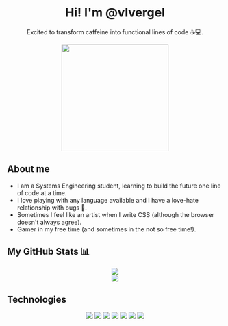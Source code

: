 <h1 align="center">Hi! I'm @vlvergel</h1>
<p align="center">Excited to transform caffeine into functional lines of code ☕💻.</p>
<div align="center">
  <img src="https://media.giphy.com/media/v1.Y2lkPTc5MGI3NjExdHpscTd1ZnpxaHdnMDFmeHN3dHkyc2Q2cGR1cmxlcWg5M3BrMXU1ZSZlcD12MV9naWZzX3NlYXJjaCZjdD1n/iUaDOqormK0U5yEdRT/giphy.gif" width="250">
</div>

## About me
<ul>
  <li>I am a Systems Engineering student, learning to build the future one line of code at a time.</li>
  <li>I love playing with any language available and I have a love-hate relationship with bugs 🐞.</li>
  <li>Sometimes I feel like an artist when I write CSS (although the browser doesn't always agree).</li>
  <li>Gamer in my free time (and sometimes in the not so free time!).</li>
</ul>

## My GitHub Stats 📊
<div align="center">
  <img src="https://github-readme-stats.vercel.app/api/top-langs/?username=VlVergel-U&layout=compact&theme=radical">
  <br>
  <img src="https://github-readme-stats.vercel.app/api?username=VlVergel-U&show_icons=true&theme=radical">
</div>

## Technologies
<div align="center">
  <img src="https://img.shields.io/badge/-JavaScript-333333?style=flat&logo=javascript">
  <img src="https://img.shields.io/badge/-TypeScript-333333?style=flat&logo=typescript">
  <img src="https://img.shields.io/badge/-React-333333?style=flat&logo=react">
  <img src="https://img.shields.io/badge/-Node.js-333333?style=flat&logo=node.js">
  <img src="https://img.shields.io/badge/-Express-333333?style=flat&logo=express">
  <img src="https://img.shields.io/badge/-MongoDB-333333?style=flat&logo=mongodb">
  <img src="https://img.shields.io/badge/-PostgreSQL-333333?style=flat&logo=postgresql">
</div>
